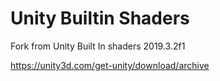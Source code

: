 # Unity Builtin Shaders

Fork from Unity Built In shaders 2019.3.2f1

https://unity3d.com/get-unity/download/archive

